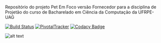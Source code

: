 Repositório do projeto Pet Em Foco versão Fornecedor para a disciplina de Projetão do curso de Bacharelado em Ciência da Computação da UFRPE-UAG 


[![Build Status](https://travis-ci.org/dariofrazao/projetopetemfoco.svg?branch=master)](https://travis-ci.org/dariofrazao/projetopetemfoco)       [![PivotalTracker](https://img.shields.io/badge/Pivotal%20Tracker-userstories-orange.svg)](https://www.pivotaltracker.com/n/projects/2121841)  [![Codacy Badge](https://api.codacy.com/project/badge/Grade/3ffe7be2c9764e9ba3c5263a58f0f770)](https://www.codacy.com/app/dariofrazao/projetopetemfoco?utm_source=github.com&amp;utm_medium=referral&amp;utm_content=dariofrazao/projetopetemfoco&amp;utm_campaign=Badge_Grade)




![alt text](https://github.com/dariofrazao/projetopetemfoco/blob/master/petemfoco.png)


